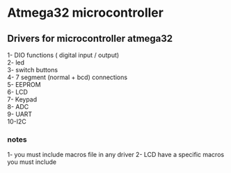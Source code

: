 # Atmega32 microcontroller

## Drivers for microcontroller atmega32

1- DIO functions ( digital  input / output) <br />
2- led <br />
3- switch buttons <br />
4- 7 segment      (normal + bcd) connections <br />
5- EEPROM <br />
6- LCD <br />
7- Keypad <br />
8- ADC <br />
9- UART <br />
10-I2C

### notes 
1- you must include macros file in any driver
2- LCD have a specific macros you must include 
